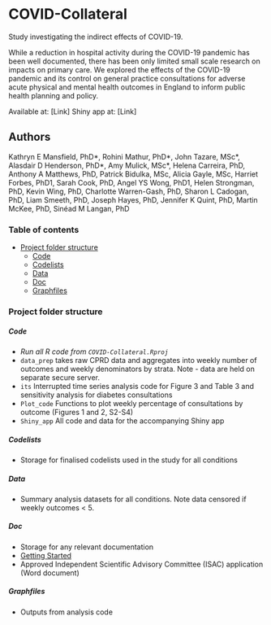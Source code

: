# COVID-Collateral
Study investigating the indirect effects of COVID-19.

While a reduction in hospital activity during the COVID-19 pandemic has been well documented, there has been only limited small scale research on impacts on primary care. We explored the effects of the COVID-19 pandemic and its control on general practice consultations for adverse acute physical and mental health outcomes in England to inform public health planning and policy. 

Available at: [Link]
Shiny app at: [Link]

## Authors
Kathryn E Mansfield, PhD\*, Rohini Mathur, PhD\*, John Tazare, MSc\*, Alasdair D Henderson, PhD\*, Amy Mulick, MSc\*, Helena Carreira, PhD, Anthony A Matthews, PhD, Patrick Bidulka, MSc, Alicia Gayle, MSc, Harriet Forbes, PhD1, Sarah Cook, PhD, Angel YS Wong, PhD1, Helen Strongman, PhD, Kevin Wing, PhD, Charlotte Warren-Gash, PhD, Sharon L Cadogan, PhD, Liam Smeeth, PhD, Joseph Hayes, PhD, Jennifer K Quint, PhD, Martin McKee, PhD, Sinéad M Langan, PhD

### Table of contents
- [Project folder structure](#project-folder-structure)
  + [Code](#code)
  + [Codelists](#codelists)
  + [Data](#data)
  + [Doc](#doc)
  + [Graphfiles](#graphfiles)
  
### Project folder structure

##### Code
- _Run all R code from `COVID-Collateral.Rproj`_
- `data_prep` takes raw CPRD data and aggregates into weekly number of outcomes and weekly denominators by strata. Note - data are held on separate secure server. 
- `its` Interrupted time series analysis code for Figure 3 and Table 3 and sensitivity analysis for diabetes consultations
- `Plot_code` Functions to plot weekly percentage of consultations by outcome (Figures 1 and 2, S2-S4)
- `Shiny_app` All code and data for the accompanying Shiny app 

##### Codelists
- Storage for finalised codelists used in the study for all conditions 

##### Data
- Summary analysis datasets for all conditions. Note data censored if weekly outcomes < 5. 

##### Doc
- Storage for any relevant documentation 
- [Getting Started](/doc/gettingStarted.md)
- Approved Independent Scientific Advisory Committee (ISAC) application (Word document)

##### Graphfiles
- Outputs from analysis code
